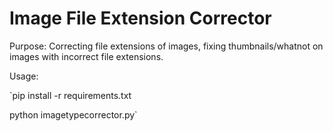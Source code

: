 # Image File Extension Corrector

Purpose: Correcting file extensions of images, fixing thumbnails/whatnot on images with incorrect file extensions.

Usage:

`pip install -r requirements.txt

python imagetypecorrector.py`

